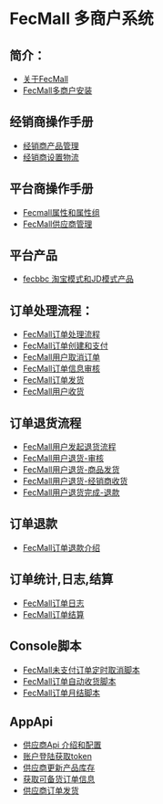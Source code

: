 FecMall 多商户系统
===============================

简介：
---------

*  [关于FecMall](fecmall-about.md)
*  [FecMall多商户安装](fecmall-install.md)


经销商操作手册
----------
*  [经销商产品管理](fecmall-bbc-bdmin-product.md)
*  [经销商设置物流](fecmall-bbc-bdmin-shipping.md)


平台商操作手册
----------

*  [Fecmall属性和属性组](fecmall-bbc-admin-attribute.md)
*  [FecMall供应商管理](fecmall-bbc-admin-bdmin-manager.md)


平台产品
----------

*  [fecbbc 淘宝模式和JD模式产品](fecmall-bbc-jd-taobao-product.md)


订单处理流程：
----------

*  [FecMall订单处理流程](fecmall-order-process.md)
*  [FecMall订单创建和支付](fecmall-order-create-and-payment.md)
*  [FecMall用户取消订单](fecmall-order-cancel.md)
*  [FecMall订单信息审核](fecmall-order-audit.md)
*  [FecMall订单发货](fecmall-order-dispatch.md)
*  [FecMall用户收货](fecmall-order-customer-received.md)



订单退货流程
----------

*  [FecMall用户发起退货流程](fecmall-order-aftersale-request.md)
*  [FecMall用户退货-审核](fecmall-order-aftersale-audit.md)
*  [FecMall用户退货-商品发货](fecmall-order-aftersale-dispatch.md)
*  [FecMall用户退货-经销商收货](fecmall-order-aftersale-receive.md)
*  [FecMall用户退货完成-退款](fecmall-order-aftersale-refund.md)


订单退款
-------

*  [FecMall订单退款介绍](fecmall-order-refund-about.md)




订单统计,日志,结算
----------

*  [FecMall订单日志](fecmall-order-log.md)
*  [FecMall订单结算](fecmall-order-month.md)



Console脚本
----------
*  [FecMall未支付订单定时取消脚本](fecmall-console-order-cancel.md)
*  [FecMall订单自动收货脚本](fecmall-order-auto-received.md)
*  [FecMall订单月结脚本](fecmall-order-auto-month-yj.md)

AppApi
---------

*  [供应商Api 介绍和配置](fbbcbase-api.md)
*  [账户登陆获取token](fbbcbase-api-login-and-verification.md)
*  [供应商更新产品库存](fbbcbase-api-prudoct-update-stock.md)
*  [获取可备货订单信息](fbbcbase-api-order-processing.md)
*  [供应商订单发货](fbbcbase-api-order-dispatch.md)







